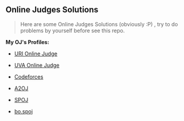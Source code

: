 ## **Online Judges Solutions**

> Here are some Online Judges Solutions (obviously :P) , try to do problems by yourself before see this repo.

**My OJ's Profiles:**

- [URI Online Judge](https://www.urionlinejudge.com.br/judge/es/profile/35220)

- [UVA Online Judge](http://uhunt.onlinejudge.org/id/643639)

- [Codeforces](http://codeforces.com/profile/Zosimo)

- [A2OJ ](https://a2oj.com/profile?Username=Vlada)

- [SPOJ](http://www.spoj.com/users/vlada98/)

- [bo.spoj](http://bo.spoj.com/users/vlada98/)
